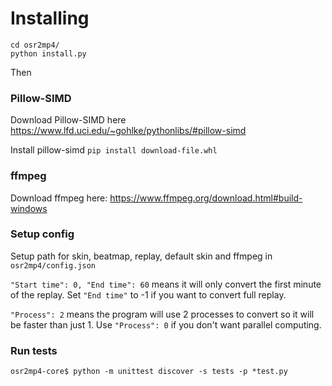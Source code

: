 # Installing
```
cd osr2mp4/
python install.py
```


Then

### Pillow-SIMD
Download Pillow-SIMD here
https://www.lfd.uci.edu/~gohlke/pythonlibs/#pillow-simd

Install pillow-simd
`pip install download-file.whl`

### ffmpeg
Download ffmpeg here:
https://www.ffmpeg.org/download.html#build-windows


### Setup config
Setup path for skin, beatmap, replay, default skin and ffmpeg in `osr2mp4/config.json`


`"Start time": 0, "End time": 60` means it will only convert the first minute of the replay.
Set `"End time"` to -1 if you want to convert full replay.

`"Process": 2` means the program will use 2 processes to convert so it will be faster than just 1.
Use `"Process": 0` if you don't want parallel computing.

### Run tests
```
osr2mp4-core$ python -m unittest discover -s tests -p *test.py
```


